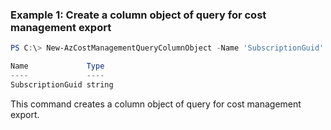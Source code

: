 ### Example 1: Create a column object of query for cost management export
```powershell
PS C:\> New-AzCostManagementQueryColumnObject -Name 'SubscriptionGuid' -Type 'string'

Name             Type
----             ----
SubscriptionGuid string
```

This command creates a column object of query for cost management export.


